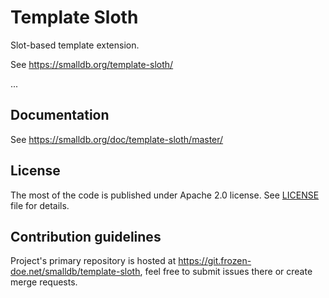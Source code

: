 Template Sloth
==============

Slot-based template extension.

See https://smalldb.org/template-sloth/

...


Documentation
-------------

See https://smalldb.org/doc/template-sloth/master/


License
-------

The most of the code is published under Apache 2.0 license. See [LICENSE](Resources/doc/license.md) file for details.


Contribution guidelines
-----------------------

Project's primary repository is hosted at https://git.frozen-doe.net/smalldb/template-sloth,
feel free to submit issues there or create merge requests.


